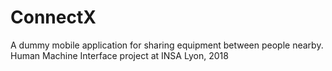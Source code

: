 # ConnectX
A dummy mobile application for sharing equipment between people nearby. Human Machine Interface project at INSA Lyon, 2018
